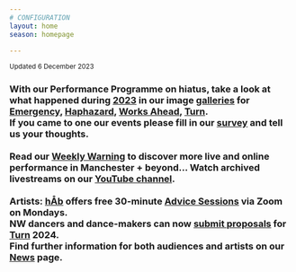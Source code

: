 ```yaml
---
# CONFIGURATION
layout: home
season: homepage

---
```

<small>Updated 6 December 2023</small>        
### With our Performance Programme on hiatus, take a look at what happened during [2023](/current/2023) in our image [galleries](/galleries) for [Emergency](/galleries/2023-emergency), [Haphazard](/galleries/2023-haphazard), [Works Ahead](/galleries/2023-worksahead), [Turn](/galleries/2023-turn).<br>If you came to one our events please fill in our <a href="https://illuminate-data.org.uk/survey/mlklqx" target="_blank">survey</a> and tell us your thoughts.<br><br>Read our <a href="https://wordofwarning.posthaven.com" target="_blank">Weekly Warning</a> to discover more live and online performance in Manchester + beyond… Watch archived livestreams on our <a href="https://youtube.com/@warnmcr" target="_blank">YouTube channel</a>.<br><br>Artists: [hÅb](/hab) offers free 30-minute [Advice Sessions](/hab/advice) via Zoom on Mondays.<br>NW dancers and dance-makers can now <a href="http://turnmcr.posthaven.com" target="_blank">submit proposals</a> for [Turn](/hab/turn) 2024.<br>Find further information for both audiences and artists on our [News](/news) page.
